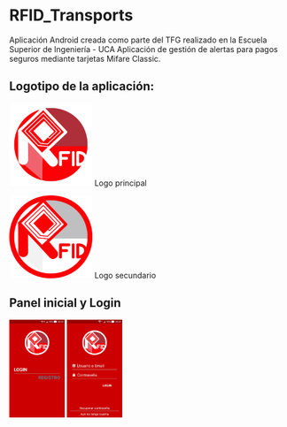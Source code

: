 # RFID_Transports
Aplicación Android creada como parte del TFG realizado en la Escuela Superior de Ingeniería - UCA
Aplicación de gestión de alertas para pagos seguros mediante tarjetas Mifare Classic.


## Logotipo de la aplicación:
<img src="https://github.com/ismaeee/rfid_transports/blob/master/capturas%20de%20pantalla/logo_inverso_dif.png" alt="Logo" width="150"/> Logo principal

<img src="https://github.com/ismaeee/rfid_transports/blob/master/capturas%20de%20pantalla/logo_dif.png" alt="LogoInv" width="150"/> Logo secundario



## Panel inicial y Login

<div>
  <img src="https://github.com/ismaeee/rfid_transports/blob/master/capturas%20de%20pantalla/1.jpg" alt="Inicial" width="100"/>
<img src="https://github.com/ismaeee/rfid_transports/blob/master/capturas%20de%20pantalla/2.jpg" alt="Inicial" width="100"/>

</div>
